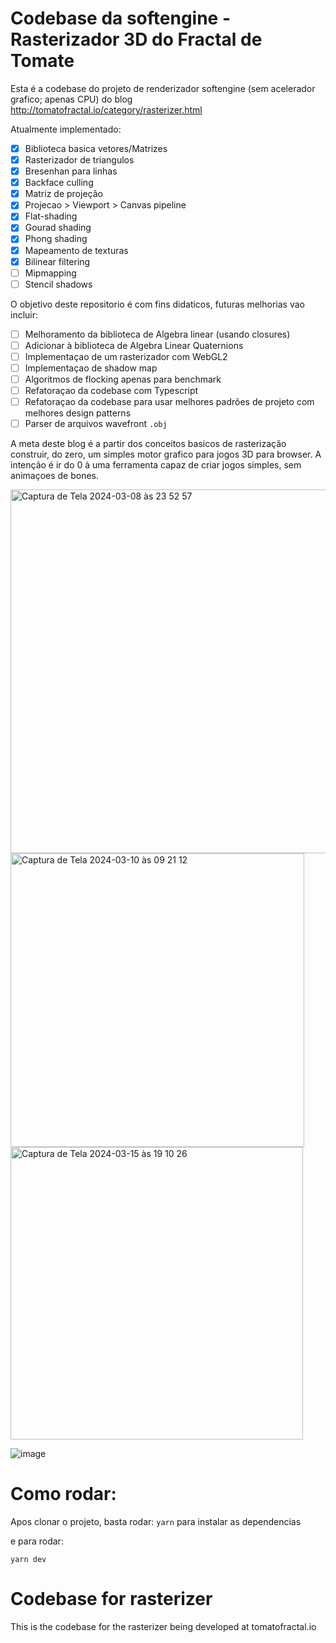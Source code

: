 # Codebase da softengine - Rasterizador 3D do Fractal de Tomate

Esta é a codebase do projeto de renderizador softengine (sem acelerador grafico; apenas CPU) do blog http://tomatofractal.io/category/rasterizer.html

Atualmente implementado:

- [x] Biblioteca basica vetores/Matrizes 
- [x] Rasterizador de triangulos
- [x] Bresenhan para linhas
- [x] Backface culling
- [x] Matriz de projeção
- [x] Projecao > Viewport > Canvas pipeline
- [x] Flat-shading 
- [x] Gourad shading
- [x] Phong shading
- [x] Mapeamento de texturas
- [x] Bilinear filtering
- [ ] Mipmapping
- [ ] Stencil shadows 

O objetivo deste repositorio é com fins didaticos, futuras melhorias vao incluir:
- [ ] Melhoramento da biblioteca de Algebra linear (usando closures)
- [ ] Adicionar à biblioteca de Algebra Linear Quaternions
- [ ] Implementaçao de um rasterizador com WebGL2
- [ ] Implementaçao de shadow map
- [ ] Algoritmos de flocking apenas para benchmark
- [ ] Refatoraçao da codebase com Typescript
- [ ] Refatoraçao da codebase para usar melhores padrões de projeto com melhores design patterns
- [ ] Parser de arquivos wavefront `.obj`

A meta deste blog é a partir dos conceitos basicos de rasterização construir, do zero, um simples motor grafico para jogos 3D para browser.
A intenção é ir do 0 à uma ferramenta capaz de criar jogos simples, sem animaçoes de bones.

<img width="582" alt="Captura de Tela 2024-03-08 às 23 52 57" src="https://github.com/lrdass/cns/assets/66750963/3810e0dd-fcee-4f34-bd5f-cdf6bf53f588">
<img width="470" alt="Captura de Tela 2024-03-10 às 09 21 12" src="https://github.com/lrdass/cns/assets/66750963/7ef55a5a-f20b-4fd2-ae00-2eba10d4a49f">
<img width="468" alt="Captura de Tela 2024-03-15 às 19 10 26" src="https://github.com/lrdass/cns/assets/66750963/e5460901-0b4a-46de-a5d8-ab58c053df0e">

![image](https://github.com/lrdass/cns/assets/66750963/9fff1728-4439-43d4-ad3a-644c571e8744)




# Como rodar:

Apos clonar o projeto, basta rodar:
```yarn```
para instalar as dependencias

e para rodar:

```yarn dev```



# Codebase for rasterizer




This is the codebase for the rasterizer being developed at tomatofractal.io

